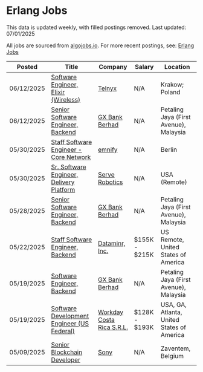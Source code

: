 # Erlang Jobs

This data is updated weekly, with filled postings removed. Last updated: 07/01/2025

All jobs are sourced from [algojobs.io](https://algojobs.io/). For more recent postings, see: [Erlang Jobs](https://algojobs.io/jobs/erlang)

| Posted | Title | Company | Salary | Location |
| --- | --- | --- | --- | --- |
| 06/12/2025 | [Software Engineer, Elixir (Wireless)](https://algojobs.io/jobs/4361234) | [Telnyx](https://algojobs.io/company/telnyx54/) | N/A | Krakow; Poland |
| 06/12/2025 | [Senior Software Engineer, Backend](https://algojobs.io/jobs/4349303) | [GX Bank Berhad](https://algojobs.io/company/gxs/) | N/A | Petaling Jaya (First Avenue), Malaysia |
| 05/30/2025 | [Staff Software Engineer - Core Network](https://algojobs.io/jobs/4237742) | [emnify](https://algojobs.io/company/emnify/) | N/A | Berlin |
| 05/30/2025 | [Sr. Software Engineer, Delivery Platform](https://algojobs.io/jobs/4238890) | [Serve Robotics](https://algojobs.io/company/serverobotics/) | N/A | USA (Remote) |
| 05/28/2025 | [Senior Software Engineer, Backend](https://algojobs.io/jobs/4197242) | [GX Bank Berhad](https://algojobs.io/company/gxs/) | N/A | Petaling Jaya (First Avenue), Malaysia |
| 05/22/2025 | [Staff Software Engineer, Backend](https://algojobs.io/jobs/4174895) | [Dataminr, Inc.](https://algojobs.io/company/dataminr/) | $155K - $215K | US Remote, United States of America |
| 05/19/2025 | [Software Engineer, Backend](https://algojobs.io/jobs/4122595) | [GX Bank Berhad](https://algojobs.io/company/gxs/) | N/A | Petaling Jaya (First Avenue), Malaysia |
| 05/19/2025 | [Software Development Engineer (US Federal)](https://algojobs.io/jobs/4136006) | [Workday Costa Rica S.R.L.](https://algojobs.io/company/workday/) | $128K - $193K | USA, GA, Atlanta, United States of America |
| 05/09/2025 | [Senior Blockchain Developer](https://algojobs.io/jobs/4043384) | [Sony](https://algojobs.io/company/sonyglobal/) | N/A | Zaventem, Belgium |